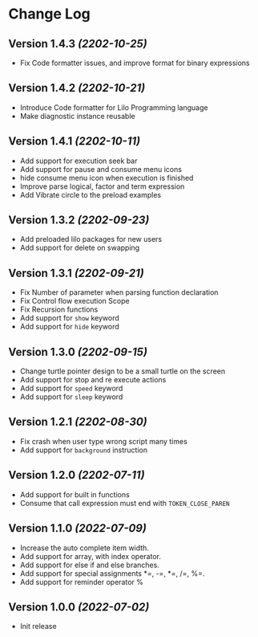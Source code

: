 Change Log
==========

Version 1.4.3 *(2202-10-25)*
-----------------------------

* Fix Code formatter issues, and improve format for binary expressions

Version 1.4.2 *(2202-10-21)*
-----------------------------

* Introduce Code formatter for Lilo Programming language
* Make diagnostic instance reusable

Version 1.4.1 *(2202-10-11)*
-----------------------------

* Add support for execution seek bar
* Add support for pause and consume menu icons
* hide consume menu icon when execution is finished
* Improve parse logical, factor and term expression
* Add Vibrate circle to the preload examples


Version 1.3.2 *(2202-09-23)*
-----------------------------

* Add preloaded lilo packages for new users
* Add support for delete on swapping

Version 1.3.1 *(2202-09-21)*
-----------------------------

* Fix Number of parameter when parsing function declaration
* Fix Control flow execution Scope
* Fix Recursion functions
* Add support for `show` keyword
* Add support for `hide` keyword

Version 1.3.0 *(2202-09-15)*
-----------------------------

* Change turtle pointer design to be a small turtle on the screen
* Add support for stop and re execute actions
* Add support for `speed` keyword
* Add support for `sleep` keyword

Version 1.2.1 *(2202-08-30)*
-----------------------------

* Fix crash when user type wrong script many times
* Add support for `background` instruction

Version 1.2.0 *(2202-07-11)*
-----------------------------

* Add support for built in functions
* Consume that call expression must end with `TOKEN_CLOSE_PAREN`

Version 1.1.0 *(2022-07-09)*
-----------------------------

* Increase the auto complete item width.
* Add support for array, with index operator.
* Add support for else if and else branches.
* Add support for special assignments *=, -=, *=, /=, %=.
* Add support for reminder operator %

Version 1.0.0 *(2022-07-02)*
-----------------------------

* Init release